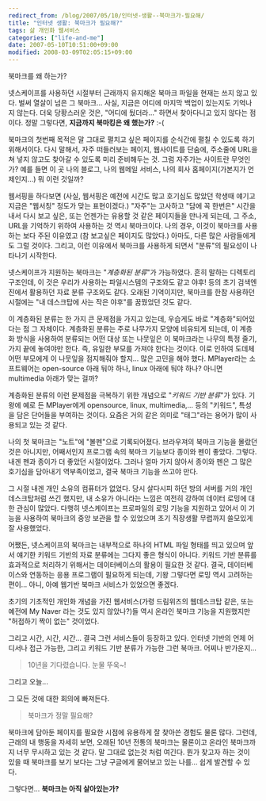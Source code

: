 ```yaml
---
redirect_from: /blog/2007/05/10/인터넷-생활--북마크가-필요해/
title: "인터넷 생활: 북마크가 필요해?"
tags: 삶 개인화 웹서비스
categories: ["life-and-me"]
date: 2007-05-10T10:51:00+09:00
modified: 2008-03-09T02:05:15+09:00
---
```

북마크를 왜 하는가?  
  
  
넷스케이프를 사용하던 시절부터 근래까지 유지해온 북마크 파일을 현재는
쓰지 않고 있다. 벌써 열살이 넘은 그 북마크... 사실, 지금은 어디에
마지막 백업이 있는지도 기억나지 않는다. 더욱 당황스러운 것은,
"어디에 뒀더라..." 하면서 찾아다니고 있지 않다는 점이다. 정말 그렇다면,
**지금까지 북마킹은 왜 했는가?** :-(
  
  
북마크의 첫번째 목적은 말 그대로 펼치고 싶은 페이지를 순식간에 펼칠 수
있도록 하기 위해서이다. 다시 말해서, 자주 떠들러보는 페이지, 웹사이트를
단숨에, 주소줄에 URL을 쳐 넣지 않고도 찾아갈 수 있도록 미리 준비해두는 것.
그럼 자주가는 사이트란 무엇인가? 예를 들면 이 곳 나의 블로그, 나의 웹메일
서비스, 나의 회사 홈페이지(가본지가 언제인지...) 뭐 이런 것일까?  
  
웹서핑을 하다보면 (사실, 웹서핑은 예전에 시간도 많고 호기심도 많았던
학생때 얘기고 지금은 "웹서칭" 정도가 맞는 표현이겠다.) "자주"는 고사하고
"담에 꼭 한번은" 시간을 내서 다시 보고 싶은, 또는 언젠가는 유용할 것
같은 페이지들을 만나게 되는데, 그 주소, URL을 기억하기 위하여 사용하는 것
역시 북마크이다. 나의 경우, 이것이 북마크를 사용하는 보다 주된 이유였고
(참 보고싶은 페이지도 많았다.) 아마도, 다른 많은 사람들에게도 그럴 것이다.
그리고, 이런 이유에서 북마크를 사용하게 되면서 "분류"의 필요성이 나타나기
시작한다.  
  
  
넷스케이프가 지원하는 북마크는 "*계층화된 분류*"가 가능하였다. 흔히 말하는
디렉토리 구조인데, 이 것은 우리가 사용하는 파일시스템의 구조와도 같고
야후! 등의 초기 검색엔진에서 활용하던 자료 분류 구조와도 같다. 오래된
기억이지만, 북마크를 한참 사용하던 시절에는 "내 데스크탑에 사는 작은
야후"를 꿈꿨었던 것도 같다.  
  
이 계층화된 분류는 한 가지 큰 문제점을 가지고 있는데, 우습게도 바로
"계층화"되어있다는 점 그 자체이다. 계층화된 분류는 주로 나무가지 모양에
비유되게 되는데, 이 계층화 방식을 사용하여 분류되는 어떤 대상 또는
나뭇잎은 이 북마크라는 나무의 특정 줄기, 가지 끝에 놓여야만 한다. 즉,
유일한 부모를 가져야 한다는 것이다. 이로 인하여 도데체 어떤 부모에게
이 나뭇잎을 점지해줘야 할지... 많은 고민을 해야 했다. MPlayer라는
소프트웨어는 open-source 아래 둬야 하나, linux 아래에 둬야 하나? 아니면
multimedia 아래가 맞는 걸까?  
  
계층화된 분류의 이런 문제점을 극복하기 위한 개념으로 "*키워드 기반 분류*"가
있다. 기왕에 예로 든 MPlayer에게 opensource, linux, multimedia,... 등의
"키워드", 특성을 담은 단어들을 부여하는 것이다. 요즘은 거의 같은 의미로
"태그"라는 용어가 많이 사용되고 있는 것 같다.  
  
  
나의 첫 북마크는 "노트"에 "볼펜"으로 기록되어졌다. 브라우져의 북마크
기능을 몰랐던 것은 아니지만, 어째서인지 프로그램 속의 북마크 기능보다
종이와 펜이 좋았다. 그렇다. 내겐 펜과 종이가 더 좋았던 시절이었다.
그러나 얼마 가지 않아서 종이와 펜은 그 많은 호기심을 담아내기
역부족이었고, 결국 북마크 기능을 쓰고야 만다.  
  
그 시절 내겐 개인 소유의 컴퓨터가 없었다. 당시 살다시피 하던 방의 서버를
거의 개인 데스크탑처럼 쓰긴 했지만, 내 소유가 아니라는 느낌은 여전히
강하여 데이터 로밍에 대한 관심이 많았다. 다행히 넷스케이프는 프로파일의
로밍 기능을 지원하고 있어서 이 기능을 사용하여 북마크의 중앙 보관을 할
수 있었으며 초기 직장생활 무렵까지 쓸모있게 잘 사용했었다.  
  
  
어쨌든, 넷스케이프의 북마크는 내부적으로 하나의 HTML 파일 형태를 띄고
있으며 앞서 얘기한 키워드 기반의 자료 분류에는 그다지 좋은 형식이 아니다.
키워드 기반 분류를 효과적으로 처리하기 위해서는 데이터베이스의 활용이
필요한 것 같다. 결국, 데이터베이스와 연동하는 응용 프로그램이 필요하게
되는데, 기왕 그렇다면 로밍 역시 고려하는 편이... 아니, 아예 웹기반
북마크 서비스가 있었으면 좋겠다.  
  
초기의 기초적인 개인화 개념을 가진 웹서비스(가령 드림위즈의 웹데스크탑
같은, 또는 예전에 My Naver 라는 것도 있지 않았나?)들 역시 온라인
북마크 기능을 지원했지만 "허접하기 짝이 없는" 것이었다.  
  
그리고 시간, 시간, 시간... 결국 그런 서비스들이 등장하고 있다. 인터넷
기반의 언제 어디서나 접근 가능한, 그리고 키워드 기반 분류가 가능한 그런
북마크. 어찌나 반가운지...

> 10년을 기다렸습니다. 눈물 뚜욱~!

그리고 오늘...  
  
그 모든 것에 대한 회의에 빠져든다.  

> 북마크가 정말 필요해?

북마크에 담아둔 페이지를 필요한 시점에 유용하게 잘 찾아쓴 경험도 물론
많다. 그런데, 근래의 내 행동을 자세히 보면, 오래된 10년 전통의 북마크는
물론이고 온라인 북마크까지 너무 무시하고 있는 것 같다. 말 그대로 없는것
처럼 여긴다. 뭔가 찾고자 하는 것이 있을 때 북마크를 보기 보다는 그냥
구글에게 물어보고 있는 나를... 쉽게 발견할 수 있다.  
  
그렇다면... **북마크는 아직 살아있는가?**
  
